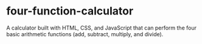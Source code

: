 # four-function-calculator
A calculator built with HTML, CSS, and JavaScript that can perform the four basic arithmetic functions (add, subtract, multiply, and divide).
